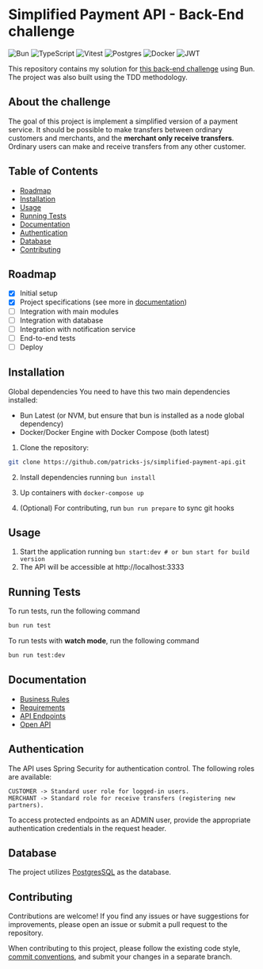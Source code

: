 # Simplified Payment API - Back-End challenge

![Bun](https://img.shields.io/badge/Bun-000?logo=bun&logoColor=fff&style=for-the-badge)
![TypeScript](https://img.shields.io/badge/TypeScript-3178C6?logo=typescript&logoColor=fff&style=for-the-badge)
![Vitest](https://img.shields.io/badge/Vitest-6E9F18?logo=vitest&logoColor=fff&style=for-the-badge)
![Postgres](https://img.shields.io/badge/postgres-%23316192.svg?style=for-the-badge&logo=postgresql&logoColor=white)
![Docker](https://img.shields.io/badge/Docker-2496ED?logo=docker&logoColor=fff&style=for-the-badge)
![JWT](https://img.shields.io/badge/JWT-black?style=for-the-badge&logo=JSON%20web%20tokens)

This repository contains my solution for [this back-end challenge](https://github.com/PicPay/picpay-desafio-backend) using Bun. The project was also built using the TDD methodology.

## About the challenge

The goal of this project is implement a simplified version of a payment service. It should be possible to make transfers between ordinary customers and merchants, and the **merchant only receive transfers**. Ordinary users can make and receive transfers from any other customer.

## Table of Contents

- [Roadmap](#roadmap)
- [Installation](#installation)
- [Usage](#usage)
- [Running Tests](#running-tests)
- [Documentation](#documentation)
- [Authentication](#authentication)
- [Database](#database)
- [Contributing](#contributing)

## Roadmap

- [x] Initial setup
- [x] Project specifications (see more in [documentation](#documentation))
- [ ] Integration with main modules
- [ ] Integration with database
- [ ] Integration with notification service
- [ ] End-to-end tests
- [ ] Deploy

## Installation

Global dependencies
You need to have this two main dependencies installed:

- Bun Latest (or NVM, but ensure that bun is installed as a node global dependency)
- Docker/Docker Engine with Docker Compose (both latest)

1. Clone the repository:

```bash
git clone https://github.com/patricks-js/simplified-payment-api.git
```

2. Install dependencies running `bun install`

3. Up containers with `docker-compose up`

4. (Optional) For contributing, run `bun run prepare` to sync git hooks

## Usage

1. Start the application running `bun start:dev # or bun start for build version`
2. The API will be accessible at http://localhost:3333

## Running Tests

To run tests, run the following command

```bash
bun run test
```

To run tests with **watch mode**, run the following command

```bash
bun run test:dev
```

## Documentation

- [Business Rules](docs/domain.md)
- [Requirements](docs/requirements.md)
- [API Endpoints](docs/endpoints.md)
- [Open API](docs/openapi.json)

## Authentication

The API uses Spring Security for authentication control. The following roles are available:

```
CUSTOMER -> Standard user role for logged-in users.
MERCHANT -> Standard role for receive transfers (registering new partners).
```

To access protected endpoints as an ADMIN user, provide the appropriate authentication credentials in the request header.

## Database

The project utilizes [PostgresSQL](https://www.postgresql.org/) as the database.

## Contributing

Contributions are welcome! If you find any issues or have suggestions for improvements, please open an issue or submit a pull request to the repository.

When contributing to this project, please follow the existing code style, [commit conventions](https://www.conventionalcommits.org/en/v1.0.0/), and submit your changes in a separate branch.
